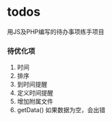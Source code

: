 # todos
用JS及PHP编写的待办事项练手项目

### 待优化项
1. 时间
2. 排序
3. 到时间提醒
4. 定义时间提醒
5. 增加附属文件
6. getData() 如果数据为空，会出错
